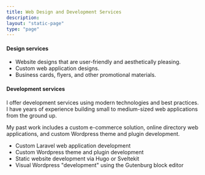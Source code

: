 ```yaml
---
title: Web Design and Development Services
description: 
layout: "static-page"
type: "page"
---
```



#### Design services

- Website designs that are user-friendly and aesthetically pleasing.
- Custom web application designs.
- Business cards, flyers, and other promotional materials.

#### Development services

I offer development services using modern technologies and best practices. I have years of experience building small to medium-sized web applications from the ground up. 

My past work includes a custom e-commerce solution, online directory web applications, and custom Wordpress theme and plugin development.

- Custom Laravel web application development
- Custom Wordpress theme and plugin development
- Static website development via Hugo or Sveltekit
- Visual Wordpress "development" using the Gutenburg block editor
